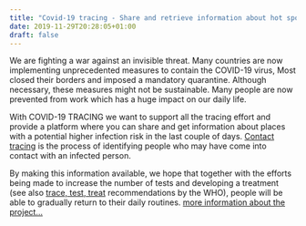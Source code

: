 ```yaml
---
title: "Covid-19 tracing - Share and retrieve information about hot spots"
date: 2019-11-29T20:28:05+01:00
draft: false
---
```


We are fighting a war against an invisible threat. Many countries are now implementing unprecedented measures to contain the COVID-19 virus, Most closed their borders and imposed a mandatory quarantine. Although necessary, these measures might not be sustainable. Many people are now prevented from work which has a huge impact on our daily life.

With COVID-19 TRACING we want to support all the tracing effort and provide a platform where you can share and get information about places with a potential higher infection risk in the last couple of days. [Contact tracing]((https://en.wikipedia.org/wiki/Contact_tracing)) is the process of identifying people who may have come into contact with an infected person.

By making this information available, we hope that together with the efforts being made to increase the number of tests and developing a treatment (see also [trace, test, treat](https://www.theguardian.com/world/2020/mar/13/who-urges-countries-to-track-and-trace-every-covid-19-case) recommendations by the WHO), people will be able to gradually return to their daily routines. [more information about the project...](/about)
